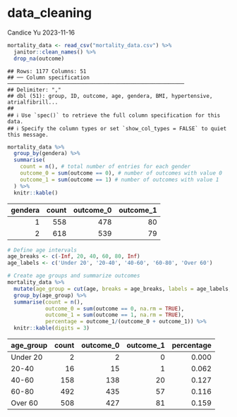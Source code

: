 data_cleaning
================
Candice Yu
2023-11-16

``` r
mortality_data <- read_csv("mortality_data.csv") %>%
  janitor::clean_names() %>%
  drop_na(outcome) 
```

    ## Rows: 1177 Columns: 51
    ## ── Column specification ────────────────────────────────────────────────────────
    ## Delimiter: ","
    ## dbl (51): group, ID, outcome, age, gendera, BMI, hypertensive, atrialfibrill...
    ## 
    ## ℹ Use `spec()` to retrieve the full column specification for this data.
    ## ℹ Specify the column types or set `show_col_types = FALSE` to quiet this message.

``` r
mortality_data %>%
  group_by(gendera) %>%
  summarise(
    count = n(), # total number of entries for each gender
    outcome_0 = sum(outcome == 0), # number of outcomes with value 0
    outcome_1 = sum(outcome == 1) # number of outcomes with value 1
  ) %>%
  knitr::kable()  
```

| gendera | count | outcome_0 | outcome_1 |
|--------:|------:|----------:|----------:|
|       1 |   558 |       478 |        80 |
|       2 |   618 |       539 |        79 |

``` r
# Define age intervals
age_breaks <- c(-Inf, 20, 40, 60, 80, Inf)
age_labels <- c('Under 20', '20-40', '40-60', '60-80', 'Over 60')

# Create age groups and summarize outcomes
mortality_data %>%
  mutate(age_group = cut(age, breaks = age_breaks, labels = age_labels, right = FALSE)) %>%
  group_by(age_group) %>%
  summarise(count = n(),
            outcome_0 = sum(outcome == 0, na.rm = TRUE),
            outcome_1 = sum(outcome == 1, na.rm = TRUE),
            percentage = outcome_1/(outcome_0 + outcome_1)) %>%
  knitr::kable(digits = 3)  
```

| age_group | count | outcome_0 | outcome_1 | percentage |
|:----------|------:|----------:|----------:|-----------:|
| Under 20  |     2 |         2 |         0 |      0.000 |
| 20-40     |    16 |        15 |         1 |      0.062 |
| 40-60     |   158 |       138 |        20 |      0.127 |
| 60-80     |   492 |       435 |        57 |      0.116 |
| Over 60   |   508 |       427 |        81 |      0.159 |
